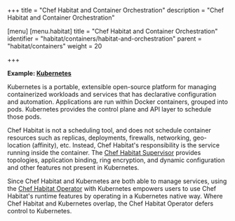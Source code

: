 +++
title = "Chef Habitat and Container Orchestration"
description = "Chef Habitat and Container Orchestration"

[menu]
  [menu.habitat]
    title = "Chef Habitat and Container Orchestration"
    identifier = "habitat/containers/habitat-and-orchestration"
    parent = "habitat/containers"
    weight = 20

+++

**Example: [Kubernetes](https://kubernetes.io/)**

Kubernetes is a portable, extensible open-source platform for managing containerized workloads and services that has declarative configuration and automation. Applications are run within Docker containers, grouped into pods. Kubernetes provides the control plane and API layer to schedule those pods.

Chef Habitat is not a scheduling tool, and does not schedule container resources such as replicas, deployments, firewalls, networking, geo-location (affinity), etc. Instead, Chef Habitat's responsibility is the service running inside the container. The [Chef Habitat Supervisor](https://www.habitat.sh/docs/using-habitat/#overview) provides topologies, application binding, ring encryption, and dynamic configuration and other features not present in Kubernetes.

Since Chef Habitat and Kubernetes are both able to manage services, using the [Chef Habitat Operator](https://www.habitat.sh/get-started/kubernetes/) with Kubernetes empowers users to use Chef Habitat's runtime features by operating in a Kubernetes native way. Where Chef Habitat and Kubernetes overlap, the Chef Habitat Operator defers control to Kubernetes.

